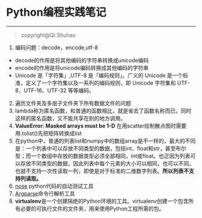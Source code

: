 
# Python编程实践笔记
---
> copyright@Qi Shuhao
1. 编码问题：decode，encode,utf-8
  * decode的作用是将其他编码的字符串转换成unicode编码
  * encode的作用是将unicode编码转换成其他编码的字符串
  * Unicode 是「字符集」,UTF-8 是「编码规则」。广义的 Unicode 是一个标准，定义了一个字符集以及一系列的编码规则，即 Unicode 字符集和 UTF-8、UTF-16、UTF-32 等等编码。
2. 遍历文件夹及多层子文件夹下所有数据文件的问题
3. lambda称为匿名函数，和普通的函数相比，就是省去了函数名称而已，同时这样的匿名函数，又不能共享在别的地方调用。
4. **ValueError: Masked arrays must be 1-D** 在用scatter绘制散点图时需要用.tolist()先把矩阵转换成list
5.  在python中，普通的列表list和numpy中的数组array是不一样的，最大的不同是：一个列表中可以存放不同类型的数据，包括int、float和str，甚至布尔型；而一个数组中存放的数据类型必须全部相同，int或float。也正因为列表可以存放不同类型的数据，因此列表中每个元素的大小可以相同，也可以不同，也就不支持一次性读取一列，即使是对于标准的二维数字列表。**所以列表不支持列读取。**
6. [nose](http://www.cnblogs.com/liaofeifight/p/5148717.html) python代码的自动测试工具
7. [Argparse](https://www.cnblogs.com/jianboqi/archive/2013/01/10/2854726.html)命令行解析工具
8. **virtualenv**是一个创建隔绝的Python环境的工具。virtualenv创建一个包含所有必要的可执行文件的文件夹，用来使用Python工程所需的包。
